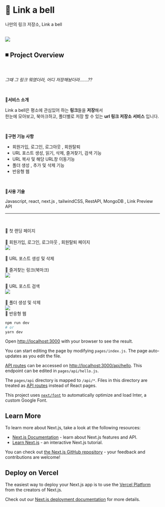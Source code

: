 # 🔷 Link a bell
나만의 링크 저장소, Link a bell<br/><br/>

<img src="https://user-images.githubusercontent.com/105180536/215324468-340181f0-5bd8-4188-9b70-9a585852d8b9.gif">


## ◾ Project Overview
<br/>

*그때 그 링크 뭐였더라, 어디 저장해놨더라…….??* 

<br/>

**🔶서비스 소개**

Link a bell은 평소에 관심있어 하는 **링크**들을 **저장**해서<br/>
한눈에 모아보고, 북마크하고, 폴더별로 저장 할 수 있는 **url 링크 저장소 서비스** 입니다.

<br/>

**🔸구현 기능 사항**

- 회원가입, 로그인,  로그아웃 , 회원탈퇴
- URL 포스트 생성, 읽기, 삭제, 즐겨찾기, 검색 기능
- URL 복사 및 해당 URL창 이동기능
- 폴더 생성 , 추가 및 삭제 기능
- 반응형 웹
<br/>

**🔸사용 기술**

Javascript, react, next.js , tailwindCSS,  RestAPI, MongoDB , Link Preview API
<hr/>
<br/>


🔷 첫 랜딩 페이지
<br/>
<br/>
🔷 회원가입, 로그인, 로그아웃 , 회원탈퇴 페이지
<br/>
<img src="https://user-images.githubusercontent.com/105180536/215392781-ca3ed9ec-7a13-4cc6-9e98-9aabf76e814a.gif">
<br/>
<br/>
🔷 URL 포스트 생성 및 삭제
<br/>
<br/>
🔷 즐겨찾는 링크(북마크)
<br/>
<img src="https://user-images.githubusercontent.com/105180536/215395229-c73de817-43c0-4169-a24d-63676f243288.gif">
<br/>
<br/>
🔷 URL 포스트 검색
<br/>
<img src="https://user-images.githubusercontent.com/105180536/215400710-73837e03-dcee-4727-9f45-d4d0e580b93a.gif">
<br/>
<br/>
🔷 폴더 생성 및 삭제 
<br/>
<img src="https://user-images.githubusercontent.com/105180536/215397134-9cca5931-35c3-491d-9cb3-19307bc6c76c.gif">
<br/>
🔷 반응형 웹



```bash
npm run dev
# or
yarn dev
```

Open [http://localhost:3000](http://localhost:3000) with your browser to see the result.

You can start editing the page by modifying `pages/index.js`. The page auto-updates as you edit the file.

[API routes](https://nextjs.org/docs/api-routes/introduction) can be accessed on [http://localhost:3000/api/hello](http://localhost:3000/api/hello). This endpoint can be edited in `pages/api/hello.js`.

The `pages/api` directory is mapped to `/api/*`. Files in this directory are treated as [API routes](https://nextjs.org/docs/api-routes/introduction) instead of React pages.

This project uses [`next/font`](https://nextjs.org/docs/basic-features/font-optimization) to automatically optimize and load Inter, a custom Google Font.

## Learn More

To learn more about Next.js, take a look at the following resources:

- [Next.js Documentation](https://nextjs.org/docs) - learn about Next.js features and API.
- [Learn Next.js](https://nextjs.org/learn) - an interactive Next.js tutorial.

You can check out [the Next.js GitHub repository](https://github.com/vercel/next.js/) - your feedback and contributions are welcome!

## Deploy on Vercel

The easiest way to deploy your Next.js app is to use the [Vercel Platform](https://vercel.com/new?utm_medium=default-template&filter=next.js&utm_source=create-next-app&utm_campaign=create-next-app-readme) from the creators of Next.js.

Check out our [Next.js deployment documentation](https://nextjs.org/docs/deployment) for more details.
